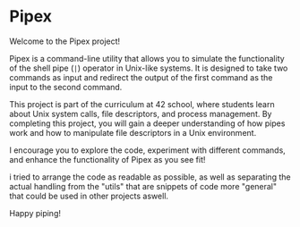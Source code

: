 # Pipex

Welcome to the Pipex project!

Pipex is a command-line utility that allows you to simulate the functionality of the shell pipe (`|`) operator in Unix-like systems. It is designed to take two commands as input and redirect the output of the first command as the input to the second command.

This project is part of the curriculum at 42 school, where students learn about Unix system calls, file descriptors, and process management. By completing this project, you will gain a deeper understanding of how pipes work and how to manipulate file descriptors in a Unix environment.

I encourage you to explore the code, experiment with different commands, and enhance the functionality of Pipex as you see fit!

i tried to arrange the code as readable as possible, as well as separating the actual handling from the "utils" that are snippets of code
more "general" that could be used in other projects aswell.

Happy piping!